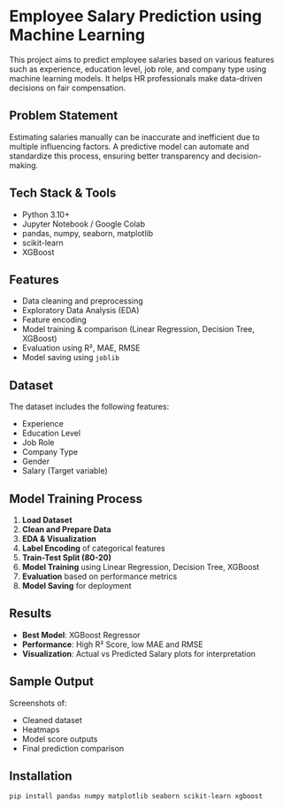 # Employee Salary Prediction using Machine Learning

This project aims to predict employee salaries based on various features such as experience, education level, job role, and company type using machine learning models. It helps HR professionals make data-driven decisions on fair compensation.

## Problem Statement

Estimating salaries manually can be inaccurate and inefficient due to multiple influencing factors. A predictive model can automate and standardize this process, ensuring better transparency and decision-making.

## Tech Stack & Tools

- Python 3.10+
- Jupyter Notebook / Google Colab
- pandas, numpy, seaborn, matplotlib
- scikit-learn
- XGBoost

## Features

- Data cleaning and preprocessing  
- Exploratory Data Analysis (EDA)  
- Feature encoding  
- Model training & comparison (Linear Regression, Decision Tree, XGBoost)  
- Evaluation using R², MAE, RMSE  
- Model saving using `joblib`  

## Dataset

The dataset includes the following features:
- Experience  
- Education Level  
- Job Role  
- Company Type  
- Gender  
- Salary (Target variable)

## Model Training Process

1. **Load Dataset**  
2. **Clean and Prepare Data**  
3. **EDA & Visualization**  
4. **Label Encoding** of categorical features  
5. **Train-Test Split (80-20)**  
6. **Model Training** using Linear Regression, Decision Tree, XGBoost  
7. **Evaluation** based on performance metrics  
8. **Model Saving** for deployment

## Results

- **Best Model**: XGBoost Regressor  
- **Performance**: High R² Score, low MAE and RMSE  
- **Visualization**: Actual vs Predicted Salary plots for interpretation

## Sample Output

Screenshots of:
- Cleaned dataset
- Heatmaps
- Model score outputs
- Final prediction comparison

## Installation

```bash
pip install pandas numpy matplotlib seaborn scikit-learn xgboost
